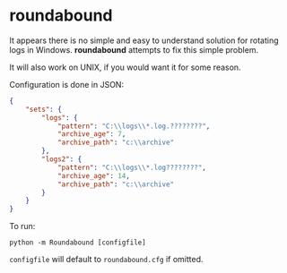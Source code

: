 roundabound
===========

It appears there is no simple and easy to understand solution for rotating
logs in Windows. **roundabound** attempts to fix this simple problem.

It will also work on UNIX, if you would want it for some reason.

Configuration is done in JSON:

```json
{
    "sets": {
        "logs": {
            "pattern": "C:\\logs\\*.log.????????",
            "archive_age": 7,
            "archive_path": "c:\\archive"
        },
        "logs2": {
            "pattern": "C:\\logs\\*.log????????",
            "archive_age": 14,
            "archive_path": "c:\\archive"
        }
    }
}
```

To run:

```
python -m Roundabound [configfile]
```

```configfile``` will default to ```roundabound.cfg``` if omitted.
